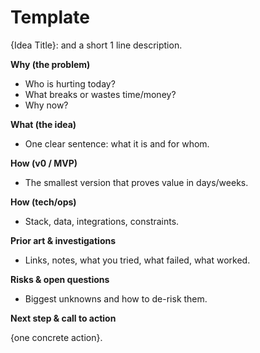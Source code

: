 # Template

{Idea Title}: and a short 1 line description.

**Why (the problem)**

- Who is hurting today?
- What breaks or wastes time/money?
- Why now?

**What (the idea)**

- One clear sentence: what it is and for whom.

**How (v0 / MVP)**

- The smallest version that proves value in days/weeks.

**How (tech/ops)**

- Stack, data, integrations, constraints.

**Prior art & investigations**

- Links, notes, what you tried, what failed, what worked.

**Risks & open questions**

- Biggest unknowns and how to de-risk them.

**Next step & call to action**

{one concrete action}.

